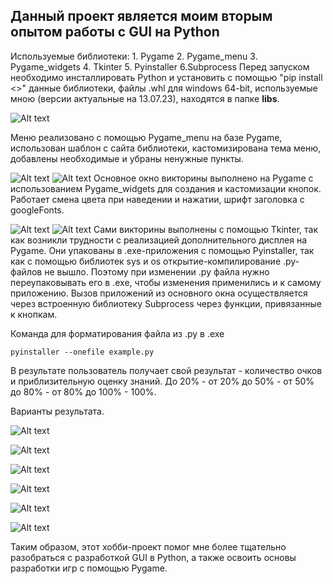 ## Данный проект является моим вторым опытом работы с GUI на Python

Используемые библиотеки:
    1. Pygame
    2. Pygame_menu
    3. Pygame_widgets
    4. Tkinter
    5. Pyinstaller
    6.Subprocess
Перед запуском необходимо инсталлировать Python и установить с помощью "pip install <>" данные библиотеки,
файлы .whl для windows 64-bit, используемые мною (версии актуальные на 13.07.23), находятся в папке **libs**.

![Alt text](readme/2023-07-13_20-26-57.png)

Меню реализовано с помощью Pygame_menu на базе Pygame, использован шаблон с сайта библиотеки, кастомизирована тема меню, добавлены необходимые и убраны ненужные пункты. 

![Alt text](2023-07-13_20-29-58.png) ![Alt text](readme/2023-07-13_20-27-49.png)
Основное окно викторины выполнено на Pygame с использованием Pygame_widgets для создания и кастомизации кнопок. Работает смена цвета при наведении и нажатии, шрифт заголовка с googleFonts. 

![Alt text](2023-07-13_20-32-11.png) ![Alt text](2023-07-13_20-32-17.png)
Сами викторины выполнены с помощью Tkinter, так как возникли трудности с реализацией дополнительного дисплея на Pygame. Они упакованы в .exe-приложения с помощью Pyinstaller, так как с помощью библиотек sys и os открытие-компилирование .py-файлов не вышло.
Поэтому при изменении .py файла нужно переупаковывать его в .exe, чтобы изменения применились и к самому приложению.
Вызов приложений из основного окна осуществляется через встроенную библиотеку Subprocess через функции, привязанные к кнопкам.

Команда для форматирования файла из .py в .exe
```
pyinstaller --onefile example.py
```

В результате пользователь получает свой результат - количество очков и приблизительную оценку знаний.
До 20% - от 20% до 50% - от 50% до 80% - от 80% до 100% - 100%.

Варианты результата.

![Alt text](2023-07-13_20-31-06.png)

![Alt text](2023-07-13_20-33-19.png)

![Alt text](2023-07-13_20-32-48.png)

![Alt text](2023-07-13_20-37-52.png)

![Alt text](2023-07-13_20-36-57.png)

![Alt text](2023-07-13_20-34-23.png)

Таким образом, этот хобби-проект помог мне более тщательно разобраться с разработкой GUI в Python, а также освоить основы разработки игр с помощью Pygame.
